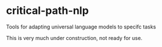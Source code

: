 # critical-path-nlp
Tools for adapting universal language models to specifc tasks

This is very much under construction, not ready for use.

